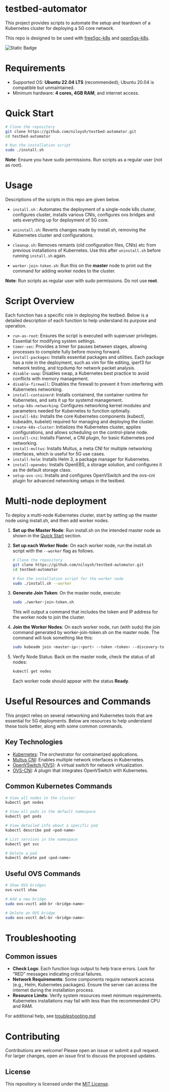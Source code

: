 # testbed-automator
This project provides scripts to automate the setup and teardown of a Kubernetes cluster for deploying a 5G core network.

This repo is designed to be used with [free5gc-k8s](https://github.com/niloysh/free5gc-k8s) and [open5gs-k8s](https://github.com/niloysh/open5gs-k8s).

![Static Badge](https://img.shields.io/badge/k8s-v1.28.2-green)

# Requirements
- Supported OS: **Ubuntu 22.04 LTS** (recommended); Ubuntu 20.04 is compatible but unmaintained.
- Minimum hardware: **4 cores, 4GB RAM**, and internet access.

# Quick Start
```bash
# Clone the repository
git clone https://github.com/niloysh/testbed-automator.git
cd testbed-automator

# Run the installation script
sudo ./install.sh
```
**Note**: Ensure you have sudo permissions. Run scripts as a regular user (not as root).

# Usage
Descriptions of the scripts in this repo are given below.

- `install.sh` : Automates the deployment of a single-node k8s cluster, configures cluster, installs various CNIs, configures ovs bridges and sets everything up for deployment of 5G core.

- `uninstall.sh`: Reverts changes made by install.sh, removing the Kubernetes cluster and configurations.

- `cleanup.sh`: Removes remants (old configuration files, CNIs) etc from previous installations of Kubernetes. Use this after `uninstall.sh` before running `install.sh` again.

- `worker-join-token.sh`: Run this on the **master** node to print out the command for adding worker nodes to the cluster.

**Note**: Run scripts as regular user with sudo permissions. Do not use **root**.

# Script Overview
Each function has a specific role in deploying the testbed. Below is a detailed description of each function to help understand its purpose and operation.

- `run-as-root`: Ensures the script is executed with superuser privileges. Essential for modifying system settings.
- `timer-sec`: Provides a timer for pauses between stages, allowing processes to complete fully before moving forward.
- `install-packages`: Installs essential packages and utilities. Each package has a role in the deployment, such as vim for file editing, iperf3 for network testing, and tcpdump for network packet analysis.
- `disable-swap`: Disables swap, a Kubernetes best practice to avoid conflicts with memory management.
- `disable-firewall`: Disables the firewall to prevent it from interfering with Kubernetes networking.
- `install-containerd`: Installs containerd, the container runtime for Kubernetes, and sets it up for systemd management.
- `setup-k8s-networking`: Configures networking kernel modules and parameters needed for Kubernetes to function optimally.
- `install-k8s`: Installs the core Kubernetes components (kubectl, kubeadm, kubelet) required for managing and deploying the cluster.
- `create-k8s-cluster`: Initializes the Kubernetes cluster, applies configurations, and allows scheduling on the control-plane node.
- `install-cni`: Installs Flannel, a CNI plugin, for basic Kubernetes pod networking.
- `install-multus`: Installs Multus, a meta CNI for multiple networking interfaces, which is useful for 5G use cases.
- `install-helm`: Installs Helm 3, a package manager for Kubernetes.
- `install-openebs`: Installs OpenEBS, a storage solution, and configures it as the default storage class.
- `setup-ovs-cni`: Installs and configures OpenVSwitch and the ovs-cni plugin for advanced networking setups in the testbed.

# Multi-node deployment
To deploy a multi-node Kubernetes cluster, start by setting up the master node using install.sh, and then add worker nodes.

1. **Set up the Master Node**:
Run install.sh on the intended master node as shown in the [Quick Start](#quick-start) section.

2. **Set up each Worker Node**: On each worker node, run the install.sh script with the `--worker` flag as follows.
    ```bash
    # Clone the repository
    git clone https://github.com/niloysh/testbed-automator.git
    cd testbed-automator

    # Run the installation script for the worker node
    sudo ./install.sh --worker
    ```

3. **Generate Join Token**:
    On the master node, execute:
    ```bash
    sudo ./worker-join-token.sh
    ```
    This will output a command that includes the token and IP address for the worker node to join the cluster.

4. **Join the Worker Nodes**:
On each worker node, run (with sudo) the join command generated by worker-join-token.sh on the master node. The command will look something like this:
    ```bash
    sudo kubeadm join <master-ip>:<port> --token <token> --discovery-token-ca-cert-hash <hash>
    ```

5.	Verify Node Status:
Back on the master node, check the status of all nodes:
    ```bash
    kubectl get nodes
    ```
    Each worker node should appear with the status **Ready**.

# Useful Resources and Commands

This project relies on several networking and Kubernetes tools that are essential for 5G deployments. Below are resources to help understand these tools better, along with some common commands.

## Key Technologies
- [Kubernetes](https://kubernetes.io/):  The orchestrator for containerized applications.
- [Multus CNI](https://github.com/k8snetworkplumbingwg/multus-cni): Enables multiple network interfaces in Kubernetes.
- [OpenVSwitch (OVS)](https://www.openvswitch.org/): A virtual switch for network virtualization.
- [OVS-CNI](https://github.com/k8snetworkplumbingwg/ovs-cni): A plugin that integrates OpenVSwitch with Kubernetes.

## Common Kubernetes Commands
```bash
# View all nodes in the cluster
kubectl get nodes

# View all pods in the default namespace
kubectl get pods

# View detailed info about a specific pod
kubectl describe pod <pod-name>

# List services in the namespace
kubectl get svc

# Delete a pod
kubectl delete pod <pod-name>
```
## Useful OVS Commands
```bash
# Show OVS bridges
ovs-vsctl show

# Add a new bridge
sudo ovs-vsctl add-br <bridge-name>

# Delete an OVS bridge
sudo ovs-vsctl del-br <bridge-name>
```


# Troubleshooting

## Common issues
- **Check Logs**: Each function logs output to help trace errors. Look for “RED” messages indicating critical failures.
- **Network Requirements**: Some components require network access (e.g., Helm, Kubernetes packages). Ensure the server can access the internet during the installation process.
- **Resource Limits**: Verify system resources meet minimum requirements. Kubernetes installations may fail with less than the recommended CPU and RAM.

For additional help, see [troubleshooting.md](troubleshooting.md)

# Contributing
Contributions are welcome! Please open an issue or submit a pull request. For larger changes, open an issue first to discuss the proposed updates.

## License

This repository is licensed under the [MIT License](LICENSE).


